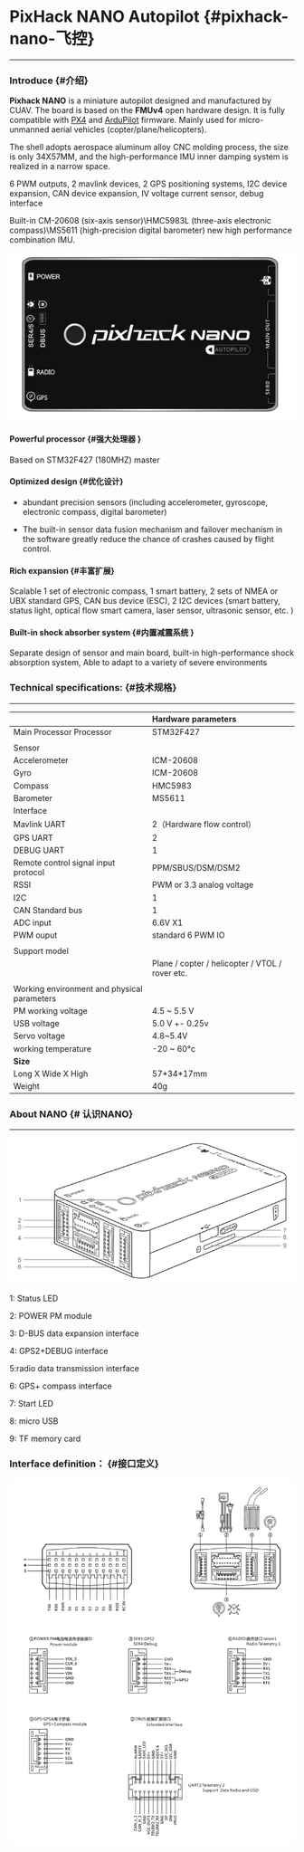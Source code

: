 # PixHack NANO Autopilot {#pixhack-nano-飞控}

---

### Introduce {#介绍}

**Pixhack NANO** is a miniature autopilot designed and manufactured by CUAV.
The board is based on the **FMUv4** open hardware design. It is fully compatible with [PX4](http://px4-travis.s3.amazonaws.com/Firmware/master/px4fmu-v5_default.px4) and [ArduPilot](http://firmware.ardupilot.org) firmware. Mainly used for micro-unmanned aerial vehicles (copter/plane/helicopters).

The shell adopts aerospace aluminum alloy CNC molding process, the size is only 34X57MM, and the high-performance IMU inner damping system is realized in a narrow space.

6 PWM outputs, 2 mavlink devices, 2 GPS positioning systems, I2C device expansion, CAN device expansion, IV voltage current sensor,  debug interface

Built-in CM-20608 (six-axis sensor)\HMC5983L (three-axis electronic compass)\MS5611 (high-precision digital barometer) new high performance combination IMU.

![nano](../assets/nano.jpg)

#### Powerful processor {#强大处理器 }

Based on STM32F427 \(180MHZ\) master

#### Optimized design {#优化设计}

* abundant precision sensors \(including accelerometer, gyroscope, electronic compass, digital barometer\)

* The built-in sensor data fusion mechanism and failover mechanism in the software greatly reduce the chance of crashes caused by flight control.

#### Rich expansion {#丰富扩展}

Scalable 1 set of electronic compass, 1 smart battery, 2 sets of NMEA or UBX standard GPS, CAN bus device \(ESC\), 2 I2C devices \(smart battery, status light, optical flow smart camera, laser sensor, ultrasonic sensor, etc. \)

#### Built-in shock absorber system {#内置减震系统 }

Separate design of sensor and main board, built-in high-performance shock absorption system, Able to adapt to a variety of severe environments

### Technical specifications: {#技术规格}

---

|  | Hardware parameters |
| :--- | :--- |
| Main Processor Processor | STM32F427 |
|  |  |
| Sensor |  |
| Accelerometer | ICM-20608 |
| Gyro | ICM-20608 |
| Compass | HMC5983 |
| Barometer | MS5611 |
| Interface |  |
| Mavlink UART | 2（Hardware flow control） |
| GPS UART | 2 |
| DEBUG UART | 1 |
| Remote control signal input protocol | PPM/SBUS/DSM/DSM2 |
| RSSI | PWM or 3.3 analog voltage |
| I2C | 1 |
| CAN Standard bus | 1 |
| ADC input | 6.6V X1 |
| PWM ouput | standard 6 PWM IO |
|  |  |
| Support model |  |
|  | Plane / copter / helicopter / VTOL / rover etc. |
|  |  |
| Working environment and physical parameters |  |
| PM working voltage | 4.5 ~ 5.5 V |
| USB voltage | 5.0 V +- 0.25v |
| Servo voltage | 4.8~5.4V |
| working temperature | -20 ~ 60°c |
| **Size** |  |
| Long X Wide X High | 57\*34\*17mm |
| Weight | 40g |

### About NANO {# 认识NANO}

---
![PIXHACK NANO Introduce](../assets/nano2.png)

1: Status LED

2: POWER PM module

3: D-BUS data expansion interface

4: GPS2+DEBUG interface

5:radio data transmission interface

6: GPS+ compass interface

7: Start LED

8: micro USB

9: TF memory card

### Interface definition： {#接口定义}

![nano Interface](../assets/nano3.png)

